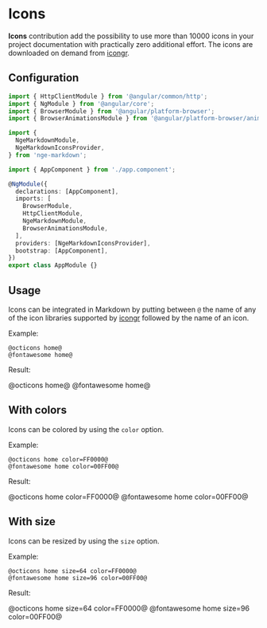 # Icons

**Icons** contribution add the possibility to use more than 10000 icons in your project documentation with practically zero additional effort.
The icons are downloaded on demand from [icongr](https://icongr.am).

## Configuration

```typescript highlights="6-9 18 21"
import { HttpClientModule } from '@angular/common/http';
import { NgModule } from '@angular/core';
import { BrowserModule } from '@angular/platform-browser';
import { BrowserAnimationsModule } from '@angular/platform-browser/animations';

import {
  NgeMarkdownModule,
  NgeMarkdownIconsProvider,
} from 'nge-markdown';

import { AppComponent } from './app.component';

@NgModule({
  declarations: [AppComponent],
  imports: [
    BrowserModule,
    HttpClientModule,
    NgeMarkdownModule,
    BrowserAnimationsModule,
  ],
  providers: [NgeMarkdownIconsProvider],
  bootstrap: [AppComponent],
})
export class AppModule {}
```

## Usage

Icons can be integrated in Markdown by putting between `@` the name of any of the icon libraries
supported by [icongr](https://icongr.am) followed by the name of an icon.

Example:

```plaintext
@octicons home@
@fontawesome home@
```

Result:

@octicons home@
@fontawesome home@

## With colors

Icons can be colored by using the `color` option.

Example:

```plaintext
@octicons home color=FF0000@
@fontawesome home color=00FF00@
```

Result:

@octicons home color=FF0000@
@fontawesome home color=00FF00@


## With size

Icons can be resized by using the `size` option.

Example:

```plaintext
@octicons home size=64 color=FF0000@
@fontawesome home size=96 color=00FF00@
```

Result:

@octicons home size=64 color=FF0000@
@fontawesome home size=96 color=00FF00@
